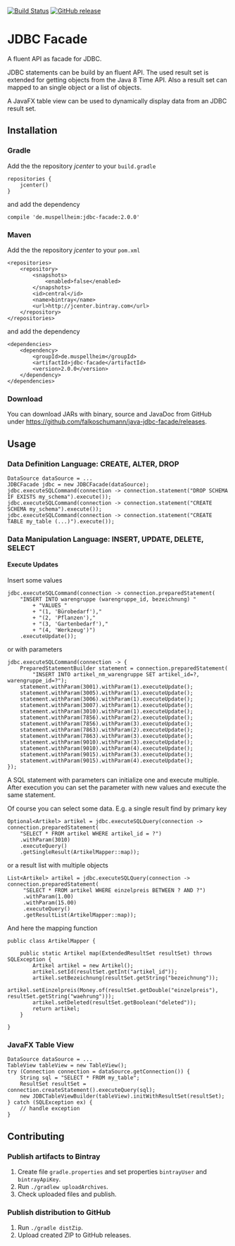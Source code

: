 [![Build Status](https://travis-ci.org/falkoschumann/java-jdbc-facade.svg?branch=master)](https://travis-ci.org/falkoschumann/java-jdbc-facade)
[![GitHub release](https://img.shields.io/github/release/falkoschumann/java-jdbc-facade.svg)]()

JDBC Facade
===========

A fluent API as facade for JDBC.

JDBC statements can be build by an fluent API. The used result set is extended
for getting objects from the Java 8 Time API. Also a result set can mapped to an
single object or a list of objects.  

A JavaFX table view can be used to dynamically display data from an JDBC result
set.


Installation
------------

### Gradle

Add the the repository _jcenter_ to your `build.gradle`

    repositories {
        jcenter()
    }

and add the dependency

    compile 'de.muspellheim:jdbc-facade:2.0.0'


### Maven

Add the the repository _jcenter_ to your `pom.xml`
    
    <repositories>
        <repository>
            <snapshots>
                <enabled>false</enabled>
            </snapshots>
            <id>central</id>
            <name>bintray</name>
            <url>http://jcenter.bintray.com</url>
        </repository>
    </repositories>

and add the dependency

    <dependencies>
        <dependency>
            <groupId>de.muspellheim</groupId>
            <artifactId>jdbc-facade</artifactId>
            <version>2.0.0</version>
        </dependency>
    </dependencies>


### Download

You can download JARs with binary, source and JavaDoc from GitHub under
https://github.com/falkoschumann/java-jdbc-facade/releases.


Usage
-----

### Data Definition Language: CREATE, ALTER, DROP

    DataSource dataSource = ...
    JDBCFacade jdbc = new JDBCFacade(dataSource);
    jdbc.executeSQLCommand(connection -> connection.statement("DROP SCHEMA IF EXISTS my_schema").execute());
    jdbc.executeSQLCommand(connection -> connection.statement("CREATE SCHEMA my_schema").execute());
    jdbc.executeSQLCommand(connection -> connection.statement("CREATE TABLE my_table (...)").execute());

### Data Manipulation Language: INSERT, UPDATE, DELETE, SELECT

#### Execute Updates

Insert some values

    jdbc.executeSQLCommand(connection -> connection.preparedStatement(
        "INSERT INTO warengruppe (warengruppe_id, bezeichnung) "
            + "VALUES "
            + "(1, 'Bürobedarf'),"
            + "(2, 'Pflanzen'),"
            + "(3, 'Gartenbedarf'),"
            + "(4, 'Werkzeug')")
        .executeUpdate());

or with parameters
        
    jdbc.executeSQLCommand(connection -> {
        PreparedStatementBuilder statement = connection.preparedStatement(
            "INSERT INTO artikel_nm_warengruppe SET artikel_id=?, warengruppe_id=?");
        statement.withParam(3001).withParam(1).executeUpdate();
        statement.withParam(3005).withParam(1).executeUpdate();
        statement.withParam(3006).withParam(1).executeUpdate();
        statement.withParam(3007).withParam(1).executeUpdate();
        statement.withParam(3010).withParam(1).executeUpdate();
        statement.withParam(7856).withParam(2).executeUpdate();
        statement.withParam(7856).withParam(3).executeUpdate();
        statement.withParam(7863).withParam(2).executeUpdate();
        statement.withParam(7863).withParam(3).executeUpdate();
        statement.withParam(9010).withParam(3).executeUpdate();
        statement.withParam(9010).withParam(4).executeUpdate();
        statement.withParam(9015).withParam(3).executeUpdate();
        statement.withParam(9015).withParam(4).executeUpdate();
    });

A SQL statement with parameters can initialize one and execute multiple. After
execution you can set the parameter with new values and execute the same
statement. 

Of course you can select some data. E.g. a single result find by primary key 

    Optional<Artikel> artikel = jdbc.executeSQLQuery(connection -> connection.preparedStatement(
        "SELECT * FROM artikel WHERE artikel_id = ?")
        .withParam(3010)
        .executeQuery()
        .getSingleResult(ArtikelMapper::map));

or a result list with multiple objects

    List<Artikel> artikel = jdbc.executeSQLQuery(connection -> connection.preparedStatement(
         "SELECT * FROM artikel WHERE einzelpreis BETWEEN ? AND ?")
         .withParam(1.00)
         .withParam(15.00)
         .executeQuery()
         .getResultList(ArtikelMapper::map));

And here the mapping function

    public class ArtikelMapper {

        public static Artikel map(ExtendedResultSet resultSet) throws SQLException {
            Artikel artikel = new Artikel();
            artikel.setId(resultSet.getInt("artikel_id"));
            artikel.setBezeichnung(resultSet.getString("bezeichnung"));
            artikel.setEinzelpreis(Money.of(resultSet.getDouble("einzelpreis"), resultSet.getString("waehrung")));
            artikel.setDeleted(resultSet.getBoolean("deleted"));
            return artikel;
        }

    }


### JavaFX Table View

    DataSource dataSource = ...
    TableView tableView = new TableView();
    try (Connection connection = dataSource.getConnection()) {
        String sql = "SELECT * FROM my_table";
        ResultSet resultSet = connection.createStatement().executeQuery(sql);
        new JDBCTableViewBuilder(tableView).initWithResultSet(resultSet);
    } catch (SQLException ex) {
        // handle exception
    }


Contributing
------------

### Publish artifacts to Bintray

1.  Create file `gradle.properties` and set properties `bintrayUser` and
    `bintrayApiKey`.
2.  Run `./gradlew uploadArchives`.
3.  Check uploaded files and publish.

### Publish distribution to GitHub

1.  Run `./gradle distZip`.
2.  Upload created ZIP to GitHub releases.

